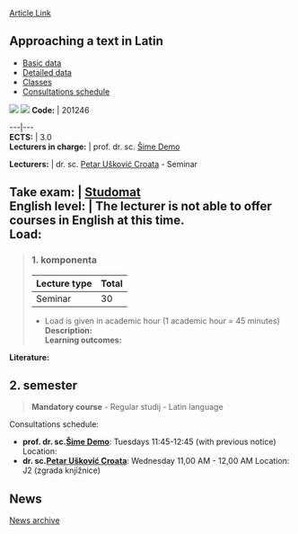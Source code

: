 [Article Link](https://www.fhs.hr/en/course/aatil_a)

## Approaching a text in Latin
  * [Basic data](https://www.fhs.hr/en/course/aatil_a#v1id-523742_924439_1_0 "Basic data")
  * [Detailed data](https://www.fhs.hr/en/course/aatil_a#v1id-523742_924439_1_1 "Detailed data")
  * [Classes](https://www.fhs.hr/en/course/aatil_a#v1id-523742_924439_1_2 "Classes")
  * [Consultations schedule](https://www.fhs.hr/en/course/aatil_a#v1id-523742_924439_1_3 "Consultations schedule")


[![](https://www.fhs.hr/img/flags/gif/hr.gif)](https://www.fhs.hr/predmet/plt_a) [![](https://www.fhs.hr/img/flags/gif/gb.gif)](https://www.fhs.hr/en/course/aatil_a)
**Code:** |  201246  
  
---|---  
**ECTS:** |  3.0   
**Lecturers in charge:** |  prof. dr. sc. [Šime Demo](https://www.fhs.hr/staff/sime.demo)   
  
**Lecturers:** |  dr. sc. [Petar Ušković Croata](https://www.fhs.hr/djelatnik/petar.uskovic_croata) - Seminar  
  
**Take exam:** |  [Studomat](http://www.isvu.hr/studomat)  
**English level:** |  The lecturer is not able to offer courses in English at this time.   
**Load:**  
---  
> ### 1. komponenta
> | Lecture type | Total  
> ---|---  
> Seminar | 30  
> * Load is given in academic hour (1 academic hour = 45 minutes)   
**Description:**  
> **Learning outcomes:**  

  
**Literature:**  

  
**2. semester**  
---  
> **Mandatory course** - Regular studij - Latin language  
>   
Consultations schedule: 
  * **prof. dr. sc.[Šime Demo](https://www.fhs.hr/staff/sime.demo)**: 
Tuesdays 11:45-12:45 (with previous notice)
Location: 
  * **dr. sc.[Petar Ušković Croata](https://www.fhs.hr/djelatnik/petar.uskovic_croata)**: 
Wednesday 11,00 AM - 12,00 AM
Location: J2 (zgrada knjižnice) 


## News
[News archive](https://www.fhs.hr/en/course/aatil_a?@=218ld#news_117434 "News archive")
